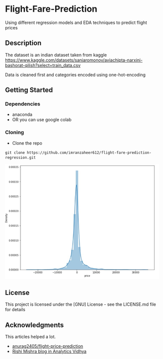# Flight-Fare-Prediction


Using different regression models and EDA techniques to predict flight prices

## Description

The dataset is an indian dataset taken from kaggle
https://www.kaggle.com/datasets/sanjaromonov/aviachipta-narxini-bashorat-qilish?select=train_data.csv

Data is cleaned first and categories encoded using one-hot-encoding

## Getting Started

### Dependencies

* anaconda
* OR you can use google colab

### Cloning

* Clone the repo
```
git clone https://github.com/imranzaheer612/flight-fare-prediction-regression.git
```
![accuracy plotted](predicted.jpg)


## License

This project is licensed under the [GNU] License - see the LICENSE.md file for details

## Acknowledgments

This articles helped a lot.

* [anurag2405/flight-price-prediction](https://www.kaggle.com/code/anurag2405/flight-price-prediction)
* [Rishi Mishra blog in Analytics Vidhya](https://medium.com/analytics-vidhya/the-flight-ticket-price-prediction-in-python-using-scikit-learn-library-ee3aefc01224)
